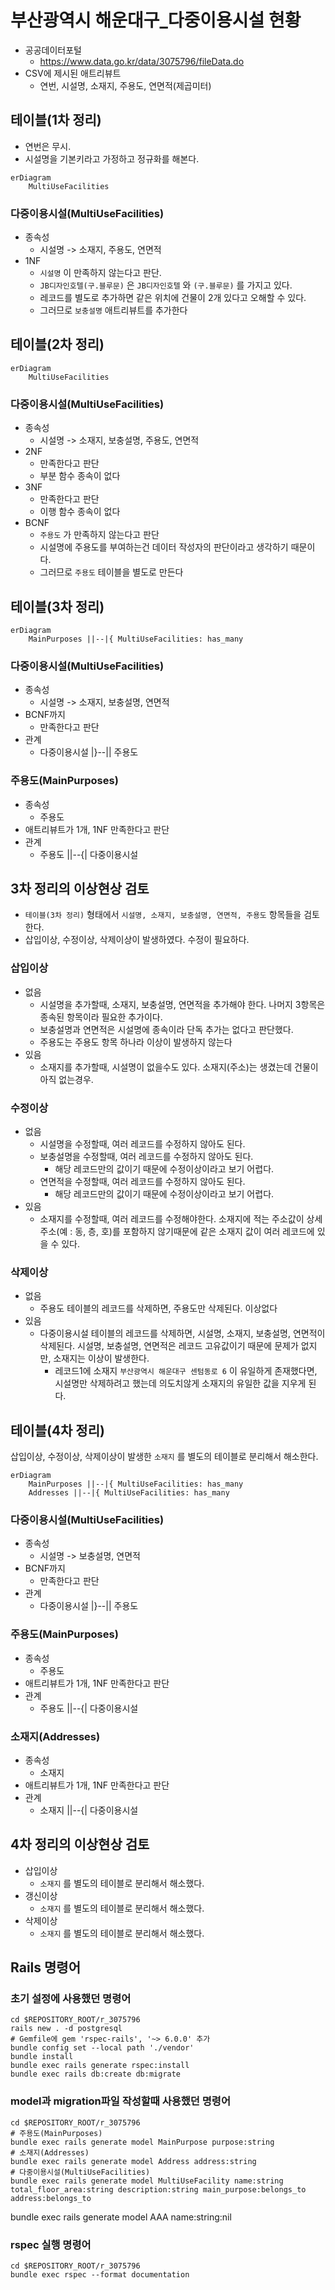 # 부산광역시 해운대구_다중이용시설 현황
- 공공데이터포털
  - https://www.data.go.kr/data/3075796/fileData.do
- CSV에 제시된 애트리뷰트
  - 연번, 시설명, 소재지, 주용도, 연면적(제곱미터)

## 테이블(1차 정리)
- 연번은 무시.
- 시설명을 기본키라고 가정하고 정규화를 해본다.
```mermaid
erDiagram
    MultiUseFacilities
``` 

### 다중이용시설(MultiUseFacilities)
- 종속성
  - 시설명 -> 소재지, 주용도, 연면적
- 1NF
  - `시설명` 이 만족하지 않는다고 판단.
  - `JB디자인호텔(구.블루문)` 은 `JB디자인호텔` 와 `(구.블루문)` 를 가지고 있다.
  - 레코드를 별도로 추가하면 같은 위치에 건물이 2개 있다고 오해할 수 있다.
  - 그러므로 `보충설명` 애트리뷰트를 추가한다

## 테이블(2차 정리)
```mermaid
erDiagram
    MultiUseFacilities
``` 

### 다중이용시설(MultiUseFacilities)
- 종속성
  - 시설명 -> 소재지, 보충설명, 주용도, 연면적
- 2NF
  - 만족한다고 판단
  - 부분 함수 종속이 없다
- 3NF
  - 만족한다고 판단
  - 이행 함수 종속이 없다
- BCNF
  - `주용도` 가 만족하지 않는다고 판단
  - 시설명에 주용도를 부여하는건 데이터 작성자의 판단이라고 생각하기 때문이다. 
  - 그러므로 `주용도` 테이블을 별도로 만든다

## 테이블(3차 정리)
```mermaid
erDiagram
    MainPurposes ||--|{ MultiUseFacilities: has_many
``` 

### 다중이용시설(MultiUseFacilities)
- 종속성
  - 시설명 -> 소재지, 보충설명, 연면적
- BCNF까지
  - 만족한다고 판단
- 관계
  - 다중이용시설 |}--|| 주용도
### 주용도(MainPurposes)
- 종속성
  - 주용도
- 애트리뷰트가 1개, 1NF 만족한다고 판단
- 관계
  - 주용도 ||--{| 다중이용시설

## 3차 정리의 이상현상 검토
- `테이블(3차 정리)` 형태에서 `시설명, 소재지, 보충설명, 연면적, 주용도` 항목들을 검토한다.
- 삽입이상, 수정이상, 삭제이상이 발생하였다. 수정이 필요하다.
### 삽입이상
- 없음
  - 시설명을 추가할때, 소재지, 보충설명, 연면적을 추가해야 한다. 나머지 3항목은 종속된 항목이라 필요한 추가이다.
  - 보충설명과 연면적은 시설명에 종속이라 단독 추가는 없다고 판단했다.
  - 주용도는 주용도 항목 하나라 이상이 발생하지 않는다
- 있음
  - 소재지를 추가할때, 시설명이 없을수도 있다. 소재지(주소)는 생겼는데 건물이 아직 없는경우.
### 수정이상
- 없음
  - 시설명을 수정할때, 여러 레코드를 수정하지 않아도 된다.
  - 보충설명을 수정할때, 여러 레코드를 수정하지 않아도 된다.
    - 해당 레코드만의 값이기 때문에 수정이상이라고 보기 어렵다.
  - 연면적을 수정할때, 여러 레코드를 수정하지 않아도 된다.
    - 해당 레코드만의 값이기 때문에 수정이상이라고 보기 어렵다.
- 있음
  - 소재지를 수정할때, 여러 레코드를 수정해야한다. 소재지에 적는 주소값이 상세주소(예 : 동, 층, 호)를 포함하지 않기때문에 같은 소재지 값이 여러 레코드에 있을 수 있다.
### 삭제이상
- 없음
  - 주용도 테이블의 레코드를 삭제하면, 주용도만 삭제된다. 이상없다
- 있음
  - 다중이용시설 테이블의 레코드를 삭제하면, 시설명, 소재지, 보충설명, 연면적이 삭제된다. 시설명, 보충설명, 연면적은 레코드 고유값이기 때문에 문제가 없지만, 소재지는 이상이 발생한다.
    - 레코드1에 소재지 `부산광역시 해운대구 센텀동로 6` 이 유일하게 존재했다면, 시설명만 삭제하려고 했는데 의도치않게 소재지의 유일한 값을 지우게 된다.

## 테이블(4차 정리)
삽입이상, 수정이상, 삭제이상이 발생한 `소재지` 를 별도의 테이블로 분리해서 해소한다.
```mermaid
erDiagram
    MainPurposes ||--|{ MultiUseFacilities: has_many
    Addresses ||--|{ MultiUseFacilities: has_many
``` 

### 다중이용시설(MultiUseFacilities)
- 종속성
  - 시설명 -> 보충설명, 연면적
- BCNF까지
  - 만족한다고 판단
- 관계
  - 다중이용시설 |}--|| 주용도
### 주용도(MainPurposes)
- 종속성
  - 주용도
- 애트리뷰트가 1개, 1NF 만족한다고 판단
- 관계
  - 주용도 ||--{| 다중이용시설
### 소재지(Addresses)
- 종속성
  - 소재지
- 애트리뷰트가 1개, 1NF 만족한다고 판단
- 관계
  - 소재지 ||--{| 다중이용시설

## 4차 정리의 이상현상 검토
- 삽입이상
  - `소재지` 를 별도의 테이블로 분리해서 해소했다.
- 갱신이상
  - `소재지` 를 별도의 테이블로 분리해서 해소했다.
- 삭제이상
  - `소재지` 를 별도의 테이블로 분리해서 해소했다.


## Rails 명령어
### 초기 설정에 사용했던 명령어
```
cd $REPOSITORY_ROOT/r_3075796
rails new . -d postgresql
# Gemfile에 gem 'rspec-rails', '~> 6.0.0' 추가
bundle config set --local path './vendor'
bundle install
bundle exec rails generate rspec:install
bundle exec rails db:create db:migrate
```

### model과 migration파일 작성할때 사용했던 명령어
```
cd $REPOSITORY_ROOT/r_3075796
# 주용도(MainPurposes)
bundle exec rails generate model MainPurpose purpose:string
# 소재지(Addresses)
bundle exec rails generate model Address address:string
# 다중이용시설(MultiUseFacilities)
bundle exec rails generate model MultiUseFacility name:string total_floor_area:string description:string main_purpose:belongs_to address:belongs_to
```

bundle exec rails generate model AAA name:string:nil

### rspec 실행 명령어
```
cd $REPOSITORY_ROOT/r_3075796
bundle exec rspec --format documentation
```